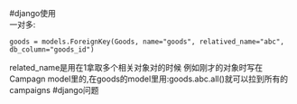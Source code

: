 #django使用   
一对多:
```
goods = models.ForeignKey(Goods, name="goods", relatived_name="abc", db_column="goods_id")
```
related_name是用在1拿取多个相关对象对的时候
例如刚才的对象时写在Campagn model里的,在goods的model里用:goods.abc.all()就可以拉到所有的campaigns
#django问题  



